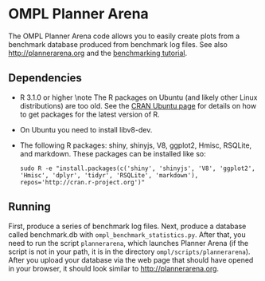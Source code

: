 # OMPL Planner Arena

The OMPL Planner Arena code allows you to easily create plots from a benchmark database produced from benchmark log files. See also http://plannerarena.org and the [benchmarking tutorial](benchmark.html).


## Dependencies

- R 3.1.0 or higher
  \note The R packages on Ubuntu (and likely other Linux distributions) are too old. See the [CRAN Ubuntu page](https://cran.r-project.org/bin/linux/ubuntu/README) for details on how to get packages for the latest version of R.
- On Ubuntu you need to install libv8-dev.
- The following R packages: shiny, shinyjs, V8, ggplot2, Hmisc, RSQLite, and markdown. These packages can be installed like so:

      sudo R -e "install.packages(c('shiny', 'shinyjs', 'V8', 'ggplot2', 'Hmisc', 'dplyr', 'tidyr', 'RSQLite', 'markdown'), repos='http://cran.r-project.org')"


## Running

First, produce a series of benchmark log files. Next, produce a database called benchmark.db with `ompl_benchmark_statistics.py`. After that, you need to run the script `plannerarena`, which launches Planner Arena (if the script is not in your path, it is in the directory `ompl/scripts/plannerarena`). After you upload your database via the web page that should have opened in your browser, it should look similar to http://plannerarena.org.
